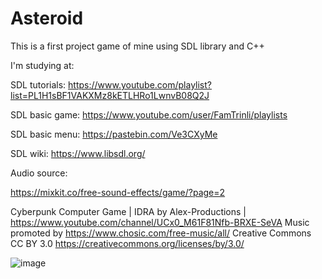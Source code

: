# Asteroid
This is a first project game of mine using SDL library and C++

I'm studying at:

SDL tutorials: https://www.youtube.com/playlist?list=PL1H1sBF1VAKXMz8kETLHRo1LwnvB08Q2J

SDL basic game: https://www.youtube.com/user/FamTrinli/playlists

SDL basic menu: https://pastebin.com/Ve3CXyMe

SDL wiki: https://www.libsdl.org/

Audio source:

https://mixkit.co/free-sound-effects/game/?page=2

Cyberpunk Computer Game | IDRA by Alex-Productions | https://www.youtube.com/channel/UCx0_M61F81Nfb-BRXE-SeVA Music promoted by https://www.chosic.com/free-music/all/ Creative Commons CC BY 3.0 https://creativecommons.org/licenses/by/3.0/

![image](https://user-images.githubusercontent.com/97506616/182751280-878b33cf-d131-4739-ad2b-8da3df4b9205.png)
